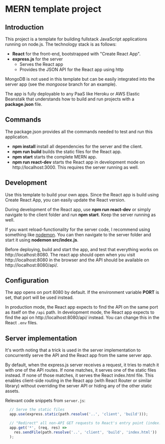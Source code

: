 # MERN template project

## Introduction
This project is a template for building fullstack JavaScript applications running on node.js. The technology stack is as follows:
- **React** for the front-end, bootstrapped with "Create React App".
- **express.js** for the server
  - Serves the React app 
  - Provides the JSON API for the React app using http

MongoDB is not used in this template but can be easily integrated into the server app (see the *mongoose* branch for an example).

The app is fully deployable to any PaaS like Heroku or AWS Elastic Beanstalk that understands how to build and run projects with a **package.json** file. 

## Commands
The package.json provides all the commands needed to test and run this application.
- **npm install** install all dependencies for the server and the client.
- **npm run build** builds the static files for the React app.
- **npm start** starts the complete MERN app.
- **npm run react-dev** starts the React app in development mode on http://localhost:3000. This requires the server running as well.

## Development
Use this template to build your own apps. Since the React app is build using Create React App, you can easily update the React version.

During development of the React app, use **npm run react-dev** or simply navigate to the client folder and run **npm start**. Keep the server running as well. 

If you want reload-functionality for the server code, I recommend using something like [nodemon](https://www.npmjs.com/package/nodemon). You can then navigate to the server folder and start it using **nodemon src/index.js**. 

Before deploying, build and start the app, and test that everything works on http://localhost:8080. The react app should open when you visit http://localhost:8080 in the browser and the API should be available on http://localhost:8080/api/.

## Configuration
The app opens on port 8080 by default. If the environment variable **PORT** is set, that port will be used instead.

In production mode, the React app expects to find the API on the same port as itself on the `/api` path. In development mode, the React app expects to find the api on http://localhost:8080/api/ instead. You can change this in the React `.env` files.

## Server implementation
It's worth noting that a trick is used in the server implementation to concurrently serve the API and the React app from the same server app.

By default, when the express.js server receives a request, it tries to match it with one of the API routes. If none matches, it serves one of the static files instead. If none of those matches, it serves the React index.html file. This enables client-side routing in the React app (with React Router or similar library) without overriding the server API or hiding any of the other static assets.

Relevant code snippets from `server.js`:
```js
  // Serve the static files
  app.use(express.static(path.resolve('..', 'client', 'build'))); 
```

```js
  // "Redirect" all non-API GET requests to React's entry point (index.html)
  app.get('*', (req, res) =>
    res.sendFile(path.resolve('..', 'client', 'build', 'index.html'))
  );
```
